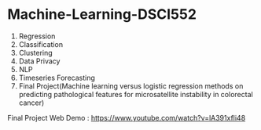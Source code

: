 # Machine-Learning-DSCI552


1. Regression
2. Classification
3. Clustering
4. Data Privacy
5. NLP
6. Timeseries Forecasting
7. Final Project(Machine learning versus logistic regression methods on predicting pathological features for microsatellite instability in colorectal cancer)

Final Project Web Demo : https://www.youtube.com/watch?v=lA391xfli48
